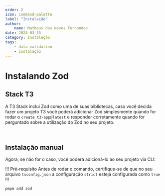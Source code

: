 ```yaml
---
order: 2
icon: command-palette
label: "Instalação"
author:
    name: Matheus das Neves Fernandes
date: 2024-03-15
category: Instalação
tags:
    - data validation
    - instalação
---
```


# Instalando Zod

## Stack T3

A T3 Stack inclui Zod como uma de suas bibliotecas, caso você decida fazer um projeto T3 você poderá adicionar Zod simplesmente quando for rodar o `create t3-app@latest` e responder corretamente quando for perguntado sobre a utilização do Zod no seu projeto.

<br>

## Instalação manual

Agora, se não for o caso, você poderá adicioná-lo ao seu projeto via CLI:

!!! Pré-requisito
Antes de rodar o comando, certifique-se de que no seu arquivo `tsconfig.json` a configuração `strict` esteja configurada como `true`
!!!

```bash bash
pmpm add zod
```

